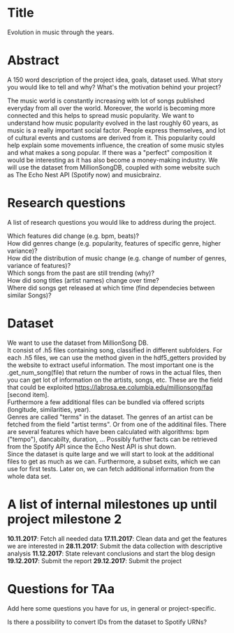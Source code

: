 # Title
Evolution in music through the years.

# Abstract
A 150 word description of the project idea, goals, dataset used.
What story you would like to tell and why? What's the motivation behind your project?

The music world is constantly increasing with lot of songs published everyday from all over the world. Moreover, the world is becoming more connected and this helps to spread music popularity. We want to understand how music popularity evolved in the last roughly 60 years, as music is a really important social factor. People express themselves, and lot of cultural events and customs are derived from it.
This popularity could help explain some movements influence, the creation of some music styles and what makes a song popular.
If there was a "perfect" composition it would be interesting as it has also become a money-making industry.
We will use the dataset from MillionSongDB, coupled with some website such as The Echo Nest API (Spotify now) and musicbrainz.


# Research questions
A list of research questions you would like to address during the project. 

Which features did change (e.g. bpm, beats)?  
How did genres change (e.g. popularity, features of specific genre, higher variance)?  
How did the distribution of music change (e.g. change of number of genres, variance of features)?  
Which songs from the past are still trending (why)?  
How did song titles (artist names) change over time?  
Where did songs get released at which time (find dependecies between similar Songs)?  

# Dataset
We want to use the dataset from MillionSong DB.  
It consist of .h5 files containing song, classified in different subfolders.
For each .h5 files, we can use the method given in the hdf5_getters provided by the website to extract useful information.
The most important one is the .get_num_song(file) that return the number of rows in the actual files, then you can get lot of information on the artists, songs, etc.
These are the field that could be exploited https://labrosa.ee.columbia.edu/millionsong/faq [second item].  
Furthermore a few additional files can be bundled via offered scripts (longitude, similarities, year).  
Genres are called "terms" in the dataset. The genres of an artist can be fetched from the field "artist terms". Or from one of the additinal files.
There are several features which have been calculated with algorithms: bpm ("tempo"), dancabilty, duration, ...
Possibly further facts can be retrieved from the Spotify API since the Echo Nest API is shut down.  
Since the dataset is quite large and we will start to look at the additional files to get as much as we can.
Furthermore, a subset exits, which we can use for first tests.
Later on, we can fetch additional information from the whole data set.


# A list of internal milestones up until project milestone 2
**10.11.2017**: Fetch all needed data
**17.11.2017**: Clean data and get the features we are interested in
**28.11.2017**: Submit the data collection with descriptive analysis
**11.12.2017**: State relevant conclusions and start the blog design
**19.12.2017**: Submit the report
**29.12.2017**: Submit the project  

# Questions for TAa
Add here some questions you have for us, in general or project-specific.

Is there a possibility to convert IDs from the dataset to Spotify URNs?
